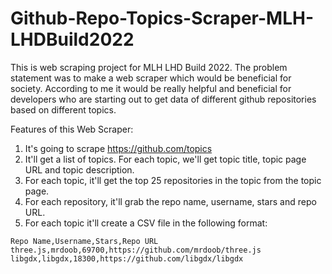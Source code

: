 # Github-Repo-Topics-Scraper-MLH-LHDBuild2022 
This is web scraping project for MLH LHD Build 2022. The problem statement was to make a web scraper which would be beneficial for society. 
According to me it would be really helpful and beneficial for developers who are starting out to get data of different github repositories based on different topics.

Features of this Web Scraper:
1. It's going to scrape https://github.com/topics 
2. It'll get a list of topics. For each topic, we'll get topic title, topic page URL and topic description. 
3. For each topic, it'll get the top 25 repositories in the topic from the topic page.
4. For each repository, it'll grab the repo name, username, stars and repo URL.
5. For each topic it'll create a CSV file in the following format:

```
Repo Name,Username,Stars,Repo URL
three.js,mrdoob,69700,https://github.com/mrdoob/three.js
libgdx,libgdx,18300,https://github.com/libgdx/libgdx
```
